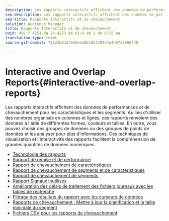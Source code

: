 ```yaml
---
description: Les rapports interactifs affichent des données de performances et de chevauchement pour les caractéristiques et les segments. Au lieu d'utiliser des nombres organisés en colonnes et lignes, ces rapports renvoient des données à l'aide de différentes formes, couleurs et tailles. En outre, vous pouvez choisir des groupes de données ou des groupes de points de données et les analyser pour plus d'informations. Ces techniques de visualisation et l'interactivité des rapports facilitent la compréhension de grandes quantités de données numériques.
seo-description: Les rapports interactifs affichent des données de performances et de chevauchement pour les caractéristiques et les segments. Au lieu d'utiliser des nombres organisés en colonnes et lignes, ces rapports renvoient des données à l'aide de différentes formes, couleurs et tailles. En outre, vous pouvez choisir des groupes de données ou des groupes de points de données et les analyser pour plus d'informations. Ces techniques de visualisation et l'interactivité des rapports facilitent la compréhension de grandes quantités de données numériques.
seo-title: Rapports Interactifs et de chevauchement
solution: Audience Manager
title: Rapports Interactifs et de chevauchement
uuid: 486 f 4251-da 24-4253-ab 01-9 dd 1 da 8715 aa
translation-type: tm+mt
source-git-commit: 78121b615f665eea8610b3184d4a4a97c869d4d0

---
```



# Interactive and Overlap Reports{#interactive-and-overlap-reports}

Les rapports interactifs affichent des données de performances et de chevauchement pour les caractéristiques et les segments. Au lieu d&#39;utiliser des nombres organisés en colonnes et lignes, ces rapports renvoient des données à l&#39;aide de différentes formes, couleurs et tailles. En outre, vous pouvez choisir des groupes de données ou des groupes de points de données et les analyser pour plus d&#39;informations. Ces techniques de visualisation et l&#39;interactivité des rapports facilitent la compréhension de grandes quantités de données numériques.

+ [Technologie des rapports](interactive-report-technology.md)
+ [Rapport de remise et de performance](delivery-performance-report.md)
+ [Rapport de chevauchement de caractéristiques](trait-trait-overlap-report.md)
+ [Rapport de chevauchement de segments et de caractéristiques](segment-trait-overlap-report.md)
+ [Rapport de chevauchement de segments](segment-segment-overlap-report.md)
+ [Rapport Signaux inutilisés](unused-signals.md)
+ [Amélioration des délais de traitement des fichiers journaux avec les tables de recherche](lookup-tables.md)
+ [Filtrage des résultats du rapport avec les curseurs de données](data-sliders.md)
+ [Rapports de chevauchement : Mettre à jour la planification et la taille minimale du segment](overlap-minimum-segment-size.md)
+ [Fichiers CSV pour les rapports de chevauchement](overlap-csv-files.md)

<!-- 

c_dynamic_reports.xml

 -->
